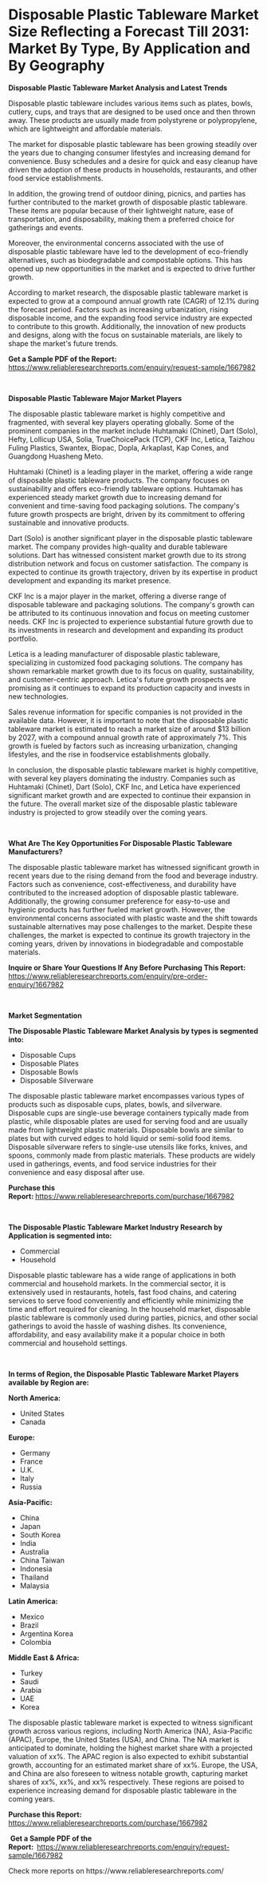 <p><h1>Disposable Plastic Tableware Market Size Reflecting a Forecast Till 2031: Market By Type, By Application and By Geography</h1></p><p><strong>Disposable Plastic Tableware Market Analysis and Latest Trends</strong></p>
<p><p>Disposable plastic tableware includes various items such as plates, bowls, cutlery, cups, and trays that are designed to be used once and then thrown away. These products are usually made from polystyrene or polypropylene, which are lightweight and affordable materials.</p><p>The market for disposable plastic tableware has been growing steadily over the years due to changing consumer lifestyles and increasing demand for convenience. Busy schedules and a desire for quick and easy cleanup have driven the adoption of these products in households, restaurants, and other food service establishments.</p><p>In addition, the growing trend of outdoor dining, picnics, and parties has further contributed to the market growth of disposable plastic tableware. These items are popular because of their lightweight nature, ease of transportation, and disposability, making them a preferred choice for gatherings and events.</p><p>Moreover, the environmental concerns associated with the use of disposable plastic tableware have led to the development of eco-friendly alternatives, such as biodegradable and compostable options. This has opened up new opportunities in the market and is expected to drive further growth.</p><p>According to market research, the disposable plastic tableware market is expected to grow at a compound annual growth rate (CAGR) of 12.1% during the forecast period. Factors such as increasing urbanization, rising disposable income, and the expanding food service industry are expected to contribute to this growth. Additionally, the innovation of new products and designs, along with the focus on sustainable materials, are likely to shape the market's future trends.</p></p>
<p><strong>Get a Sample PDF of the Report:&nbsp;</strong> <a href="https://www.reliableresearchreports.com/enquiry/request-sample/1667982">https://www.reliableresearchreports.com/enquiry/request-sample/1667982</a></p>
<p>&nbsp;</p>
<p><strong>Disposable Plastic Tableware Major Market Players</strong></p>
<p><p>The disposable plastic tableware market is highly competitive and fragmented, with several key players operating globally. Some of the prominent companies in the market include Huhtamaki (Chinet), Dart (Solo), Hefty, Lollicup USA, Solia, TrueChoicePack (TCP), CKF Inc, Letica, Taizhou Fuling Plastics, Swantex, Biopac, Dopla, Arkaplast, Kap Cones, and Guangdong Huasheng Meto.</p><p>Huhtamaki (Chinet) is a leading player in the market, offering a wide range of disposable plastic tableware products. The company focuses on sustainability and offers eco-friendly tableware options. Huhtamaki has experienced steady market growth due to increasing demand for convenient and time-saving food packaging solutions. The company's future growth prospects are bright, driven by its commitment to offering sustainable and innovative products.</p><p>Dart (Solo) is another significant player in the disposable plastic tableware market. The company provides high-quality and durable tableware solutions. Dart has witnessed consistent market growth due to its strong distribution network and focus on customer satisfaction. The company is expected to continue its growth trajectory, driven by its expertise in product development and expanding its market presence.</p><p>CKF Inc is a major player in the market, offering a diverse range of disposable tableware and packaging solutions. The company's growth can be attributed to its continuous innovation and focus on meeting customer needs. CKF Inc is projected to experience substantial future growth due to its investments in research and development and expanding its product portfolio.</p><p>Letica is a leading manufacturer of disposable plastic tableware, specializing in customized food packaging solutions. The company has shown remarkable market growth due to its focus on quality, sustainability, and customer-centric approach. Letica's future growth prospects are promising as it continues to expand its production capacity and invests in new technologies.</p><p>Sales revenue information for specific companies is not provided in the available data. However, it is important to note that the disposable plastic tableware market is estimated to reach a market size of around $13 billion by 2027, with a compound annual growth rate of approximately 7%. This growth is fueled by factors such as increasing urbanization, changing lifestyles, and the rise in foodservice establishments globally.</p><p>In conclusion, the disposable plastic tableware market is highly competitive, with several key players dominating the industry. Companies such as Huhtamaki (Chinet), Dart (Solo), CKF Inc, and Letica have experienced significant market growth and are expected to continue their expansion in the future. The overall market size of the disposable plastic tableware industry is projected to grow steadily over the coming years.</p></p>
<p>&nbsp;</p>
<p><strong>What Are The Key Opportunities For Disposable Plastic Tableware Manufacturers?</strong></p>
<p><p>The disposable plastic tableware market has witnessed significant growth in recent years due to the rising demand from the food and beverage industry. Factors such as convenience, cost-effectiveness, and durability have contributed to the increased adoption of disposable plastic tableware. Additionally, the growing consumer preference for easy-to-use and hygienic products has further fueled market growth. However, the environmental concerns associated with plastic waste and the shift towards sustainable alternatives may pose challenges to the market. Despite these challenges, the market is expected to continue its growth trajectory in the coming years, driven by innovations in biodegradable and compostable materials.</p></p>
<p><strong>Inquire or Share Your Questions If Any Before Purchasing This Report:</strong> <a href="https://www.reliableresearchreports.com/enquiry/pre-order-enquiry/1667982">https://www.reliableresearchreports.com/enquiry/pre-order-enquiry/1667982</a></p>
<p>&nbsp;</p>
<p><strong>Market Segmentation</strong></p>
<p><strong>The Disposable Plastic Tableware Market Analysis by types is segmented into:</strong></p>
<p><ul><li>Disposable Cups</li><li>Disposable Plates</li><li>Disposable Bowls</li><li>Disposable Silverware</li></ul></p>
<p><p>The disposable plastic tableware market encompasses various types of products such as disposable cups, plates, bowls, and silverware. Disposable cups are single-use beverage containers typically made from plastic, while disposable plates are used for serving food and are usually made from lightweight plastic materials. Disposable bowls are similar to plates but with curved edges to hold liquid or semi-solid food items. Disposable silverware refers to single-use utensils like forks, knives, and spoons, commonly made from plastic materials. These products are widely used in gatherings, events, and food service industries for their convenience and easy disposal after use.</p></p>
<p><strong>Purchase this Report:&nbsp;</strong><a href="https://www.reliableresearchreports.com/purchase/1667982">https://www.reliableresearchreports.com/purchase/1667982</a></p>
<p>&nbsp;</p>
<p><strong>The Disposable Plastic Tableware Market Industry Research by Application is segmented into:</strong></p>
<p><ul><li>Commercial</li><li>Household</li></ul></p>
<p><p>Disposable plastic tableware has a wide range of applications in both commercial and household markets. In the commercial sector, it is extensively used in restaurants, hotels, fast food chains, and catering services to serve food conveniently and efficiently while minimizing the time and effort required for cleaning. In the household market, disposable plastic tableware is commonly used during parties, picnics, and other social gatherings to avoid the hassle of washing dishes. Its convenience, affordability, and easy availability make it a popular choice in both commercial and household settings.</p></p>
<p>&nbsp;</p>
<p><strong>In terms of Region, the Disposable Plastic Tableware Market Players available by Region are:</strong></p>
<p>
    <p> <strong> North America: </strong>
        <ul>
            <li>United States</li>
            <li>Canada</li>
        </ul>
        </p> 
    <p> <strong> Europe: </strong>
        <ul>
            <li>Germany</li>
            <li>France</li>
            <li>U.K.</li>
            <li>Italy</li>
            <li>Russia</li>
        </ul>
        </p> 
    <p> <strong> Asia-Pacific: </strong>
        <ul>
            <li>China</li>
            <li>Japan</li>
            <li>South Korea</li>
            <li>India</li>
            <li>Australia</li>
            <li>China Taiwan</li>
            <li>Indonesia</li>
            <li>Thailand</li>
            <li>Malaysia</li>
        </ul>
        </p> 
    <p> <strong> Latin America: </strong>
        <ul>
            <li>Mexico</li>
            <li>Brazil</li>
            <li>Argentina Korea</li>
            <li>Colombia</li>
        </ul>
        </p> 
    <p> <strong> Middle East & Africa: </strong>
        <ul>
            <li>Turkey</li>
            <li>Saudi</li>
            <li>Arabia</li>
            <li>UAE</li>
            <li>Korea</li>
        </ul>
    </p>
    </p>
<p><p>The disposable plastic tableware market is expected to witness significant growth across various regions, including North America (NA), Asia-Pacific (APAC), Europe, the United States (USA), and China. The NA market is anticipated to dominate, holding the highest market share with a projected valuation of xx%. The APAC region is also expected to exhibit substantial growth, accounting for an estimated market share of xx%. Europe, the USA, and China are also foreseen to witness notable growth, capturing market shares of xx%, xx%, and xx% respectively. These regions are poised to experience increasing demand for disposable plastic tableware in the coming years.</p></p>
<p><strong>Purchase this Report: </strong><a href="https://www.reliableresearchreports.com/purchase/1667982">https://www.reliableresearchreports.com/purchase/1667982</a></p>
<p>&nbsp;<strong>Get a Sample PDF of the Report:&nbsp;&nbsp;</strong><a href="https://www.reliableresearchreports.com/enquiry/request-sample/1667982">https://www.reliableresearchreports.com/enquiry/request-sample/1667982</a></p>
<p><strong></strong></p>
<p>Check more reports on https://www.reliableresearchreports.com/</p>